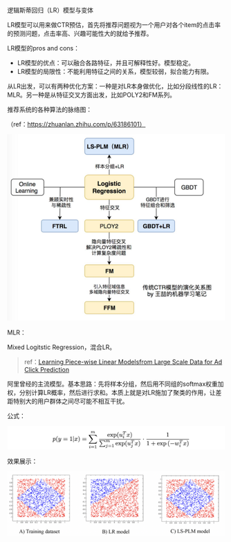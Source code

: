 逻辑斯蒂回归（LR）模型与变体

LR模型可以用来做CTR预估，首先将推荐问题视为一个用户对各个item的点击率的预测问题，点击率高、兴趣可能性大的就给予推荐。

LR模型的pros and cons：

-   LR模型的优点：可以融合各路特征，并且可解释性好。模型稳定。
-   LR模型的局限性：不能利用特征之间的关系，模型较弱，拟合能力有限。



从LR出发，可以有两种优化方案：一种是对LR本身做优化，比如分段线性的LR：MLR。另一种是从特征交叉方面出发，比如POLY2和FM系列。



推荐系统的各种算法的脉络图：

（ref：https://zhuanlan.zhihu.com/p/63186101）

![img](assets/v2-28ea4ed1cf23d0711a5b40bf92f5054a_1440w.jpg)



MLR：

Mixed Logitstic Regression，混合LR。

>   ref：[Learning Piece-wise Linear Modelsfrom Large Scale Data for Ad Click Prediction](arxiv.org/pdf/1704.05194v1)

阿里曾经的主流模型。基本思路：先将样本分组，然后用不同组的softmax权重加权，分别计算LR概率，然后进行求和。本质上就是对LR施加了聚类的作用，让差距特别大的用户群体之间尽可能不相互干扰。

公式：

![image-20210704182359186](assets/image-20210704182359186.png)

效果展示：

![image-20210704182427104](assets/image-20210704182427104.png)



